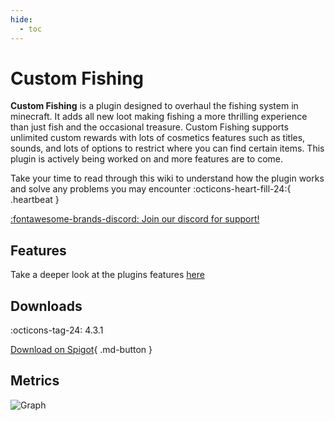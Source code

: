 ```yaml
---
hide:
  - toc
---
```

# Custom Fishing

**Custom Fishing** is a plugin designed to overhaul the fishing system in minecraft. It adds all new loot
making fishing a more thrilling experience than just fish and the occasional treasure. Custom Fishing supports
unlimited custom rewards with lots of cosmetics features such as titles, sounds, and lots of options to restrict
where you can find certain items. This plugin is actively being worked on and more features are to come.

Take your time to read through this wiki to understand how the plugin works and solve any problems you may encounter :octicons-heart-fill-24:{ .heartbeat }

[:fontawesome-brands-discord: Join our discord for support!](https://discord.gg/DbJXzWq)

## Features
Take a deeper look at the plugins features [here](features)

## Downloads
:octicons-tag-24: 4.3.1

[Download on Spigot](https://www.spigotmc.org/resources/53634/){ .md-button }

## Metrics
![Graph](https://bstats.org/signatures/bukkit/CustomFishing.svg)
